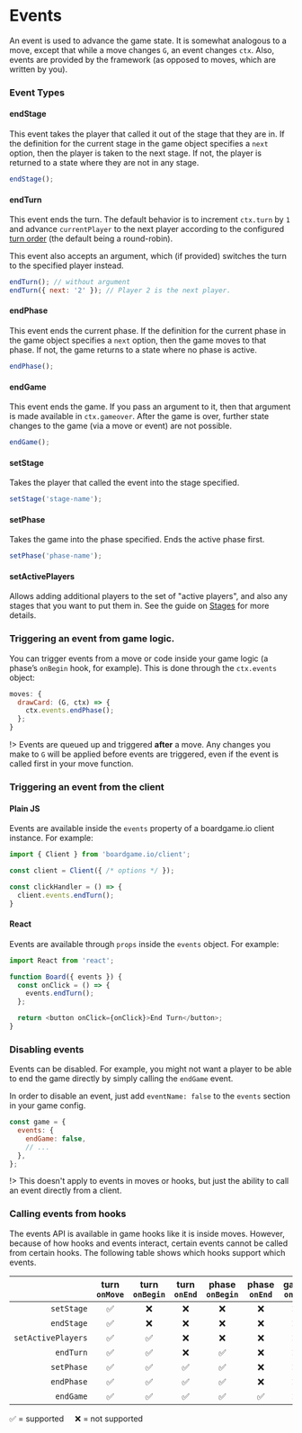 # Events

An event is used to advance the game state. It is somewhat
analogous to a move, except that while a move changes
`G`, an event changes `ctx`. Also, events are provided by the
framework (as opposed to moves, which are written by you).

### Event Types

#### endStage

This event takes the player that called it out of the stage
that they are in. If the definition for the current stage
in the game object specifies a `next` option, then the player
is taken to the next stage. If not, the player is
returned to a state where they are not in any stage.

```js
endStage();
```

#### endTurn

This event ends the turn.
The default behavior is to increment `ctx.turn` by `1`
and advance `currentPlayer` to the next player according
to the configured [turn order](turn-order.md) (the default being a round-robin).

This event also accepts an argument, which (if provided)
switches the turn to the specified player instead.

```js
endTurn(); // without argument
endTurn({ next: '2' }); // Player 2 is the next player.
```

#### endPhase

This event ends the current phase. If the definition for the
current phase in the game object specifies a
`next` option, then the game moves to that phase. If not, the
game returns to a state where no phase is active.

```js
endPhase();
```

#### endGame

This event ends the game. If you pass an argument to it,
then that argument is made available in `ctx.gameover`.
After the game is over, further state changes to the game
(via a move or event) are not possible.

```js
endGame();
```

#### setStage

Takes the player that called the event into the stage specified.

```js
setStage('stage-name');
```

#### setPhase

Takes the game into the phase specified. Ends the active phase first.

```js
setPhase('phase-name');
```

#### setActivePlayers

Allows adding additional players to the set of "active players", and
also any stages that you want to put them in. See the guide on [Stages](stages.md)
for more details.

### Triggering an event from game logic.

You can trigger events from a move or code inside
your game logic (a phase’s `onBegin` hook, for example).
This is done through the `ctx.events` object:

```js
moves: {
  drawCard: (G, ctx) => {
    ctx.events.endPhase();
  };
}
```

!> Events are queued up and triggered **after** a move.
Any changes you make to `G` will be applied before events are
triggered, even if the event is called first in your move function.

### Triggering an event from the client

<!-- tabs:start -->

#### **Plain JS**

Events are available inside the `events` property of
a boardgame.io client instance. For example:

```js
import { Client } from 'boardgame.io/client';

const client = Client({ /* options */ });

const clickHandler = () => {
  client.events.endTurn();
}
```

#### **React**

Events are available through `props` inside the
`events` object. For example:

```js
import React from 'react';

function Board({ events }) {
  const onClick = () => {
    events.endTurn();
  };

  return <button onClick={onClick}>End Turn</button>;
}
```
<!-- tabs:end -->

### Disabling events

Events can be disabled. For example, you might not want a
player to be able to end the game directly by simply calling
the `endGame` event.

In order to disable an event, just add `eventName: false` to
the `events` section in your game config.

```js
const game = {
  events: {
    endGame: false,
    // ...
  },
};
```

!> This doesn't apply to events in moves or hooks, but just the
ability to call an event directly from a client.

### Calling events from hooks

The events API is available in game hooks like it is inside moves. However,
because of how hooks and events interact, certain events cannot be called from
certain hooks. The following table shows which hooks support which events.

|                    | turn<br>`onMove` | turn<br>`onBegin` | turn<br>`onEnd` | phase<br>`onBegin` | phase<br>`onEnd` | game<br>`onEnd` |
|-------------------:|:----------------:|:-----------------:|:---------------:|:------------------:|:----------------:|:---------------:|
|         `setStage` |         ✅        |         ❌         |        ❌        |          ❌         |         ❌        |        ❌        |
|         `endStage` |         ✅        |         ❌         |        ❌        |          ❌         |         ❌        |        ❌        |
| `setActivePlayers` |         ✅        |         ✅         |        ❌        |          ❌         |         ❌        |        ❌        |
|          `endTurn` |         ✅        |         ✅         |        ❌        |          ✅         |         ❌        |        ❌        |
|         `setPhase` |         ✅        |         ✅         |        ✅        |          ✅         |         ❌        |        ❌        |
|         `endPhase` |         ✅        |         ✅         |        ✅        |          ✅         |         ❌        |        ❌        |
|          `endGame` |         ✅        |         ✅         |        ✅        |          ✅         |         ✅        |        ❌        |

✅ = supported &nbsp;&nbsp;&nbsp; ❌ = not supported
